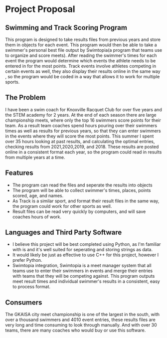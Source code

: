 # Project Proposal
## Swimming and Track Scoring Program

This program is designed to take results files from previous years and store them in objects for each event. This program
would then be able to take a swimmer's personal best file output by Swimtopia(a program that teams use to organize and score meets).
After reading the swimmer's times for each event the program would determine which events the athlete needs to be entered in for the most points.
Track events involve athletes competing in certain events as well, they also display their results online in the same way
, so the program would be coded in a way that allows it to work for multiple sports.

## The Problem
I have been a swim coach for Knoxville Racquet Club for over five years and the STEM academy for 2 years.
At the end of each season there are large championship meets, where only the top 16 swimmers score points for their team.
As a result team coaches spend hours pouring over their swimmers times as well as results for previous years, 
so that they can enter swimmers in the events where they will score the most points. This summer I spent over 35 hours looking at past results,
and calculating the optimal entries, checking results from 2021,2020,2019, and 2018. These results are posted online in a 
consistent format each year, so the program could read in results from multiple years at a time.

## Features
* The program can read the files and seperate the results into objects
* The program will be able to collect swimmer's times, places, points scored, age, and names.
* As Track is a similar sport, and format their result files in the same way, the program could work for other sports as well.
* Result files can be read very quickly by computers, and will save coaches hours of work.

## Languages and Third Party Software
* I believe this project will be best completed using Python, as I'm familiar with is and it's well suited for seperating and storing strings as data.
* It would likely be just as effective to use C++ for this project, however I prefer Python.
* Swimtopia integration, Swimtopia is a meet manager system that all teams use to enter their swimmers in events and merge their entries with
teams that they will be competing against. This program outputs meet result times and individual swimmer's results in a consistent, easy to process format.

## Consumers
The GKAISA city meet championship is one of the largest in the south, with over a thousand swimmers and 4010 event entries,
these results files are very long and time consuming to look through manually. And with over 30
teams, there are many coaches who would buy or use this software.

